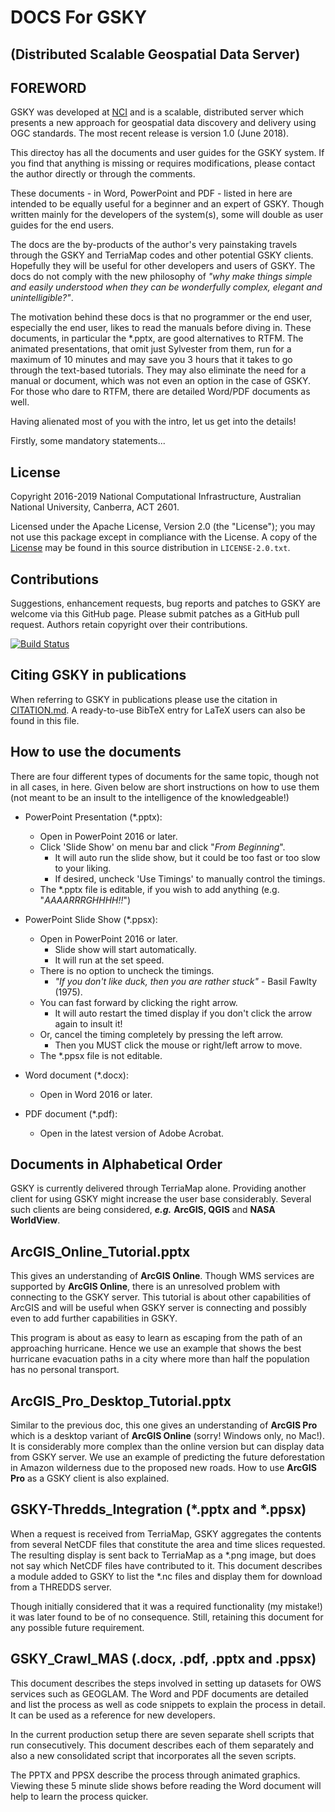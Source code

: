 DOCS For GSKY 
============================================================
(Distributed Scalable Geospatial Data Server)
---



FOREWORD
-------------

GSKY was developed at [NCI](http://nci.org.au) and is a scalable, distributed 
server which presents a new approach for geospatial data discovery and delivery 
using OGC standards. The most recent release is version 1.0 (June 2018).

This directoy has all the documents and user guides for the GSKY system. If you find that
anything is missing or requires modifications, please contact the author directly or through
the comments.

These documents - in Word, PowerPoint and PDF - listed in here are intended to 
be equally useful for a beginner and an expert of GSKY. Though written
mainly for the developers of the system(s), some will double as user guides for the end users.

The docs are the by-products of the author's very painstaking travels 
through the GSKY and TerriaMap codes and other potential GSKY clients. 
Hopefully they will be useful for other developers and users of GSKY. The docs do not comply with the new philosophy of 
*"why make things simple and easily understood when they can be wonderfully complex, elegant and unintelligible?"*.

The motivation behind these docs is that no programmer or the end user, especially the end user, 
likes to read the manuals before diving in. These documents, in particular the \*.pptx, are good alternatives to RTFM. 
The animated presentations, that omit just Sylvester from them, run for a maximum of 10 minutes and may save you 3 hours
that it takes to go through the text-based tutorials. They may also eliminate the need for a manual or document, which 
was not even an option in the case of GSKY. For those who dare to RTFM, there are detailed Word/PDF documents as well.

Having alienated most of you with the intro, let us get into the details! 

Firstly, some mandatory statements...

License
-------

Copyright 2016-2019 National Computational Infrastructure, Australian National University, Canberra, ACT 2601.

Licensed under the Apache License, Version 2.0 (the "License"); you
may not use this package except in compliance with the License.  A
copy of the [License](http://www.apache.org/licenses/LICENSE-2.0) may
be found in this source distribution in `LICENSE-2.0.txt`.

Contributions
-------------

Suggestions, enhancement requests, bug reports and patches to GSKY are
welcome via this GitHub page. Please submit patches as a GitHub pull
request. Authors retain copyright over their contributions.

[![Build Status](https://travis-ci.org/nci/gsky.svg?branch=master)](https://github.com/asivapra/gsky)

Citing GSKY in publications
---------------------------

When referring to GSKY in publications please use the citation in
[CITATION.md](CITATION.md).  A ready-to-use BibTeX entry for LaTeX
users can also be found in this file.

How to use the documents
----------------------
There are four different types of documents for the same topic, though not in all cases, in here. 
Given below are short instructions on how to use them (not meant to be an insult to the intelligence of the knowledgeable!)

- PowerPoint Presentation (\*.pptx):
	- Open in PowerPoint 2016 or later.
	- Click 'Slide Show' on menu bar and click "*From Beginning*".
		- It will auto run the slide show, but it could be too fast or too slow to your liking.
		- If desired, uncheck 'Use Timings' to manually control the timings.
	- The \*.pptx file is editable, if you wish to add anything (e.g. "*AAAARRRGHHHH!!*")

- PowerPoint Slide Show (\*.ppsx):
	- Open in PowerPoint 2016 or later. 
		- Slide show will start automatically.
		- It will run at the set speed.
	- There is no option to uncheck the timings. 
		- *"If you don't like duck, then you are rather stuck"* - Basil Fawlty (1975).
	- You can fast forward by clicking the right arrow.
		- It will auto restart the timed display if you don't click the arrow again to insult it!
	- Or, cancel the timing completely by pressing the left arrow.
		- Then you MUST click the mouse or right/left arrow to move.
	- The \*.ppsx file is not editable.

- Word document (\*.docx):
	- Open in Word 2016 or later.

- PDF document (\*.pdf):
	- Open in the latest version of Adobe Acrobat.

Documents in Alphabetical Order
---------------------------

GSKY is currently delivered through TerriaMap alone. Providing another client for using GSKY might
increase the user base considerably. Several such clients are being considered, 
***e.g.*** **ArcGIS, QGIS** and **NASA WorldView**.

ArcGIS_Online_Tutorial.pptx
---

This gives an understanding of **ArcGIS Online**. Though WMS services are supported by **ArcGIS Online**,
there is an unresolved problem with connecting to the GSKY server. This tutorial is about other capabilities of ArcGIS and
will be useful when GSKY server is connecting and possibly even to add further capabilities in GSKY. 

This program is about as easy to learn as escaping from the path of an approaching hurricane. 
Hence we use an example that shows the best hurricane evacuation paths in a city where more than half 
the population has no personal transport.

ArcGIS_Pro_Desktop_Tutorial.pptx
---

Similar to the previous doc, this one gives an understanding of **ArcGIS Pro** which is a desktop variant 
of **ArcGIS Online** (sorry! Windows only, no Mac!). It is considerably more complex than the online version but
can display data from GSKY server. We use an example of predicting the future deforestation 
in Amazon wilderness due to the proposed new roads. How to use **ArcGIS Pro** as a GSKY client is also explained.  

GSKY-Thredds_Integration (\*.pptx and \*.ppsx)
---

When a request is received from TerriaMap, GSKY aggregates the contents from several NetCDF files that constitute
the area and time slices requested. The resulting display is sent back to TerriaMap as a \*.png image, but does not
say which NetCDF files have contributed to it. This document describes a module added to GSKY to list the \*.nc
files and display them for download from a THREDDS server.

Though initially considered that it was a required functionality (my mistake!) it was later found to be of no consequence.
Still, retaining this document for any possible future requirement.

GSKY_Crawl_MAS (.docx, .pdf, .pptx and .ppsx)
---

This document describes the steps involved in setting up datasets for OWS services such as GEOGLAM. 
The Word and PDF documents are detailed and list the process as well as code snippets to explain the process in detail. 
It can be used as a reference for new developers.

In the current production setup there are seven separate shell scripts that run consecutively. This document describes
each of them separately and also a new consolidated script that incorporates all the seven scripts.

The PPTX and PPSX describe the process through animated graphics. Viewing these 5 minute slide shows before reading the 
Word document will help to learn the process quicker.




